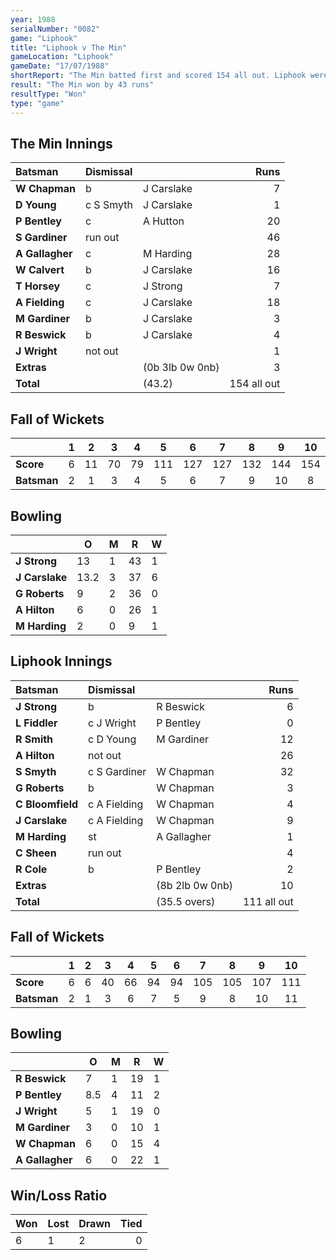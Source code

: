 ```yaml
---
year: 1988
serialNumber: "0082" 
game: "Liphook"
title: "Liphook v The Min"
gameLocation: "Liphook"
gameDate: "17/07/1988"
shortReport: "The Min batted first and scored 154 all out. Liphook were 111 all out in reply"
result: "The Min won by 43 runs"
resultType: "Won"
type: "game"
---
```


## The Min Innings

| Batsman | Dismissal |  | Runs |
|:---|:---|---|---:|
| **W Chapman** | b | J Carslake | 7 | 
| **D Young** | c S Smyth | J Carslake | 1 | 
| **P Bentley** | c | A Hutton | 20 | 
| **S Gardiner** | run out |  | 46 | 
| **A Gallagher** | c | M Harding | 28 | 
| **W Calvert** | b | J Carslake | 16 | 
| **T Horsey** | c | J Strong | 7 |
| **A Fielding** | c | J Carslake | 18 |
| **M Gardiner** | b | J Carslake | 3 | 
| **R Beswick** | b | J Carslake | 4 | 
| **J Wright** | not out |  | 1 | 
| **Extras** | | (0b 3lb 0w 0nb) | 3 | 
| **Total** | | (43.2) | 154 all out | 

## Fall of Wickets

| | 1 | 2 | 3 | 4 | 5 | 6 | 7 | 8 | 9 | 10 |
|---|:---:|:---:|:---:|:---:|:---:|:---:|:---:|:---:|:---:|:---:|
| **Score** | 6 | 11 | 70 | 79 | 111 | 127 | 127 | 132 | 144 | 154 | 
| **Batsman** | 2 | 1 | 3 | 4 | 5 | 6 | 7 | 9 | 10 | 8 | 

## Bowling

| | O | M | R | W |
|---|---|---|---|---|
| **J Strong** | 13 | 1 | 43 | 1 | 
| **J Carslake** | 13.2 | 3 | 37 | 6 | 
| **G Roberts** | 9 | 2 | 36 | 0 |
| **A Hilton** | 6 | 0 | 26 | 1 |
| **M Harding** | 2 | 0 | 9 | 1 |

## Liphook Innings

| Batsman | Dismissal |  | Runs |
|:---|:---|---|---:|
| **J Strong** | b | R Beswick | 6 | 
| **L Fiddler** | c J Wright | P Bentley | 0 | 
| **R Smith** | c D Young | M Gardiner | 12 | 
| **A Hilton** | not out |  | 26 |  
| **S Smyth** | c S Gardiner | W Chapman | 32 | 
| **G Roberts** | b | W Chapman | 3 | 
| **C Bloomfield** | c A Fielding | W Chapman | 4 |
| **J Carslake** | c A Fielding | W Chapman | 9 | 
| **M Harding** | st | A Gallagher | 1 | 
| **C Sheen** | run out |  | 4 |
| **R Cole** | b | P Bentley | 2 | 
| **Extras** | | (8b 2lb 0w 0nb) | 10 | 
| **Total** | | (35.5 overs) | 111 all out | 

## Fall of Wickets

| | 1 | 2 | 3 | 4 | 5 | 6 | 7 | 8 | 9 | 10 |
|---|:---:|:---:|:---:|:---:|:---:|:---:|:---:|:---:|:---:|:---:|
| **Score** | 6 | 6 | 40 | 66 | 94 | 94 | 105 | 105 | 107 | 111 | 
| **Batsman** | 2 | 1 | 3 | 6 | 7 | 5 | 9 | 8 | 10 | 11 | 

## Bowling

| | O | M | R | W |
|---|---|---|---|---|
| **R Beswick** | 7 | 1 | 19 | 1 | 
| **P Bentley** | 8.5 | 4 | 11 | 2 | 
| **J Wright** | 5 | 1 | 19 | 0 |
| **M Gardiner** | 3 | 0 | 10 | 1 | 
| **W Chapman** | 6 | 0 | 15 | 4 |
| **A Gallagher** | 6 | 0 | 22 | 1 |

## Win/Loss Ratio

| Won | Lost | Drawn | Tied |
|:---|:---|:---|---:|
| 6 | 1 | 2 | 0 |